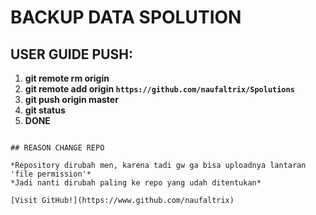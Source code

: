 # BACKUP DATA SPOLUTION 

## USER GUIDE PUSH:

1. **git remote rm origin**
2. **git remote add origin `https://github.com/naufaltrix/Spolutions`**
3. **git push origin master**
4. **git status**
5. **DONE**

```

## REASON CHANGE REPO

*Repository dirubah men, karena tadi gw ga bisa uploadnya lantaran 'file permission'*
*Jadi nanti dirubah paling ke repo yang udah ditentukan*

[Visit GitHub!](https://www.github.com/naufaltrix)



